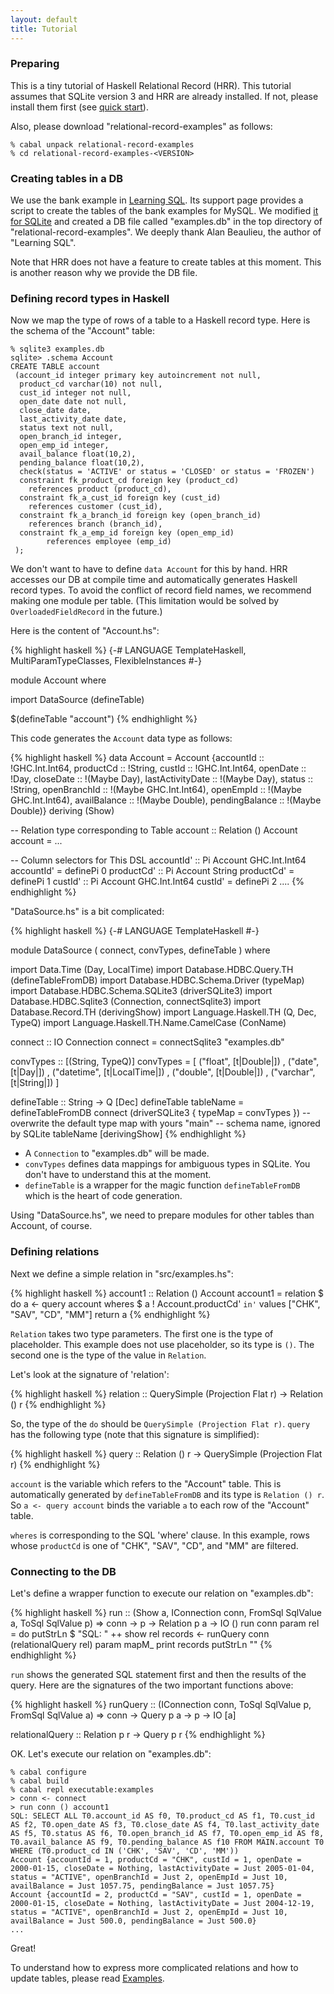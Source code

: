 ```yaml
---
layout: default
title: Tutorial
---
```


### Preparing

This is a tiny tutorial of Haskell Relational Record (HRR). This tutorial assumes that SQLite version 3 and HRR are already installed. If not, please install them first (see [quick start](http://khibino.github.io/haskell-relational-record/quickstart.html)).

Also, please download "relational-record-examples" as follows:

    % cabal unpack relational-record-examples
    % cd relational-record-examples-<VERSION>

### Creating tables in a DB

We use the bank example in [Learning SQL](http://shop.oreilly.com/product/9780596007270.do). Its support page provides a script to create the tables of the bank examples for MySQL. We modified [it for SQLite](https://github.com/khibino/haskell-relational-record/blob/master/relational-record-examples/sql/add.sql) and created a DB file called "examples.db" in the top directory of "relational-record-examples". We deeply thank Alan Beaulieu, the author of "Learning SQL".

Note that HRR does not have a feature to create tables at this moment. This is another reason why we provide the DB file.

### Defining record types in Haskell

Now we map the type of rows of a table to a Haskell record type. Here is the schema of the "Account" table:

    % sqlite3 examples.db
    sqlite> .schema Account
    CREATE TABLE account
     (account_id integer primary key autoincrement not null,
      product_cd varchar(10) not null,
      cust_id integer not null,
      open_date date not null,
      close_date date,
      last_activity_date date,
      status text not null,
      open_branch_id integer,
      open_emp_id integer,
      avail_balance float(10,2),
      pending_balance float(10,2),
      check(status = 'ACTIVE' or status = 'CLOSED' or status = 'FROZEN')
      constraint fk_product_cd foreign key (product_cd)
        references product (product_cd),
      constraint fk_a_cust_id foreign key (cust_id)
        references customer (cust_id),
      constraint fk_a_branch_id foreign key (open_branch_id)
        references branch (branch_id),
      constraint fk_a_emp_id foreign key (open_emp_id)
            references employee (emp_id)
     );

We don't want to have to define `data Account` for this by hand. HRR accesses our DB at compile time and automatically generates Haskell record types. To avoid the conflict of record field names, we recommend making one module per table. (This limitation would be solved by `OverloadedFieldRecord` in the future.)

Here is the content of "Account.hs":

{% highlight haskell %}
{-# LANGUAGE TemplateHaskell, MultiParamTypeClasses, FlexibleInstances #-}

module Account where

import DataSource (defineTable)

$(defineTable "account")
{% endhighlight %}

This code generates the `Account` data type as follows:

{% highlight haskell %}
data Account
  = Account {accountId :: !GHC.Int.Int64,
             productCd :: !String,
             custId :: !GHC.Int.Int64,
             openDate :: !Day,
             closeDate :: !(Maybe Day),
             lastActivityDate :: !(Maybe Day),
             status :: !String,
             openBranchId :: !(Maybe GHC.Int.Int64),
             openEmpId :: !(Maybe GHC.Int.Int64),
             availBalance :: !(Maybe Double),
             pendingBalance :: !(Maybe Double)}
  deriving (Show)

-- Relation type corresponding to Table
account :: Relation () Account
account =  ...

-- Column selectors for This DSL
accountId' :: Pi Account GHC.Int.Int64
accountId'
  = definePi 0
productCd' :: Pi Account String
productCd'
  = definePi 1
custId' :: Pi Account GHC.Int.Int64
custId'
  = definePi 2
....
{% endhighlight %}

"DataSource.hs" is a bit complicated:

{% highlight haskell %}
{-# LANGUAGE TemplateHaskell #-}

module DataSource (
    connect, convTypes, defineTable
  ) where

import Data.Time (Day, LocalTime)
import Database.HDBC.Query.TH (defineTableFromDB)
import Database.HDBC.Schema.Driver (typeMap)
import Database.HDBC.Schema.SQLite3 (driverSQLite3)
import Database.HDBC.Sqlite3 (Connection, connectSqlite3)
import Database.Record.TH (derivingShow)
import Language.Haskell.TH (Q, Dec, TypeQ)
import Language.Haskell.TH.Name.CamelCase (ConName)

connect :: IO Connection
connect = connectSqlite3 "examples.db"

convTypes :: [(String, TypeQ)]
convTypes =
    [ ("float", [t|Double|])
    , ("date", [t|Day|])
    , ("datetime", [t|LocalTime|])
    , ("double", [t|Double|])
    , ("varchar", [t|String|])
    ]

defineTable :: String -> Q [Dec]
defineTable tableName =
  defineTableFromDB
    connect
    (driverSQLite3 { typeMap = convTypes }) -- overwrite the default type map with yours
    "main" -- schema name, ignored by SQLite
    tableName
    [derivingShow]
{% endhighlight %}

* A `Connection` to "examples.db" will be made.
* `convTypes` defines data mappings for ambiguous types in SQLite. You don't have to understand this at the moment.
* `defineTable` is a wrapper for the magic function `defineTableFromDB` which is the heart of code generation.

Using "DataSource.hs", we need to prepare modules for other tables than Account, of course.

### Defining relations

Next we define a simple relation in "src/examples.hs":

{% highlight haskell %}
account1 :: Relation () Account
account1 = relation $ do
  a <- query account
  wheres $ a ! Account.productCd' `in'` values ["CHK", "SAV", "CD", "MM"]
  return a
{% endhighlight %}

`Relation` takes two type parameters. The first one is the type of placeholder. This example does not use placeholder, so its type is `()`. The second one is the type of the value in `Relation`.

Let's look at the signature of 'relation':

{% highlight haskell %}
relation :: QuerySimple (Projection Flat r) -> Relation () r
{% endhighlight %}

So, the type of the `do` should be `QuerySimple (Projection Flat r)`. `query` has the following type (note that this signature is simplified):

{% highlight haskell %}
query :: Relation () r -> QuerySimple (Projection Flat r)
{% endhighlight %}

`account` is the variable which refers to the "Account" table. This is automatically generated by `defineTableFromDB` and its type is `Relation () r`. So `a <- query account` binds the variable `a` to each row of the "Account" table.

`wheres` is corresponding to the SQL 'where' clause. In this example, rows whose `productCd` is one of "CHK", "SAV", "CD", and "MM" are filtered.

### Connecting to the DB

Let's define a wrapper function to execute our relation on "examples.db":

{% highlight haskell %}
run :: (Show a, IConnection conn, FromSql SqlValue a, ToSql SqlValue p)
       => conn -> p -> Relation p a -> IO ()
run conn param rel = do
  putStrLn $ "SQL: " ++ show rel
  records <- runQuery conn (relationalQuery rel) param
  mapM_ print records
  putStrLn ""
{% endhighlight %}

`run` shows the generated SQL statement first and then the results of the query. Here are the signatures of the two important functions above:

{% highlight haskell %}
runQuery :: (IConnection conn, ToSql SqlValue p, FromSql SqlValue a) =>
            conn -> Query p a -> p -> IO [a]

relationalQuery :: Relation p r -> Query p r
{% endhighlight %}

OK. Let's execute our relation on "examples.db":

    % cabal configure
    % cabal build
    % cabal repl executable:examples
    > conn <- connect
    > run conn () account1
    SQL: SELECT ALL T0.account_id AS f0, T0.product_cd AS f1, T0.cust_id AS f2, T0.open_date AS f3, T0.close_date AS f4, T0.last_activity_date AS f5, T0.status AS f6, T0.open_branch_id AS f7, T0.open_emp_id AS f8, T0.avail_balance AS f9, T0.pending_balance AS f10 FROM MAIN.account T0 WHERE (T0.product_cd IN ('CHK', 'SAV', 'CD', 'MM'))
    Account {accountId = 1, productCd = "CHK", custId = 1, openDate = 2000-01-15, closeDate = Nothing, lastActivityDate = Just 2005-01-04, status = "ACTIVE", openBranchId = Just 2, openEmpId = Just 10, availBalance = Just 1057.75, pendingBalance = Just 1057.75}
    Account {accountId = 2, productCd = "SAV", custId = 1, openDate = 2000-01-15, closeDate = Nothing, lastActivityDate = Just 2004-12-19, status = "ACTIVE", openBranchId = Just 2, openEmpId = Just 10, availBalance = Just 500.0, pendingBalance = Just 500.0}
    ...

Great!

To understand how to express more complicated relations and how to update tables, please read [Examples](examples.html).
